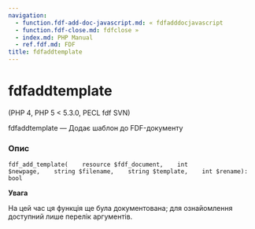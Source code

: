 ```yaml
---
navigation:
  - function.fdf-add-doc-javascript.md: « fdfadddocjavascript
  - function.fdf-close.md: fdfclose »
  - index.md: PHP Manual
  - ref.fdf.md: FDF
title: fdfaddtemplate
---
```

# fdfaddtemplate

(PHP 4, PHP 5 < 5.3.0, PECL fdf SVN)

fdfaddtemplate — Додає шаблон до FDF-документу

### Опис

```methodsynopsis
fdf_add_template(    resource $fdf_document,    int $newpage,    string $filename,    string $template,    int $rename): bool
```

**Увага**

На цей час ця функція ще була документована; для ознайомлення доступний лише перелік аргументів.
